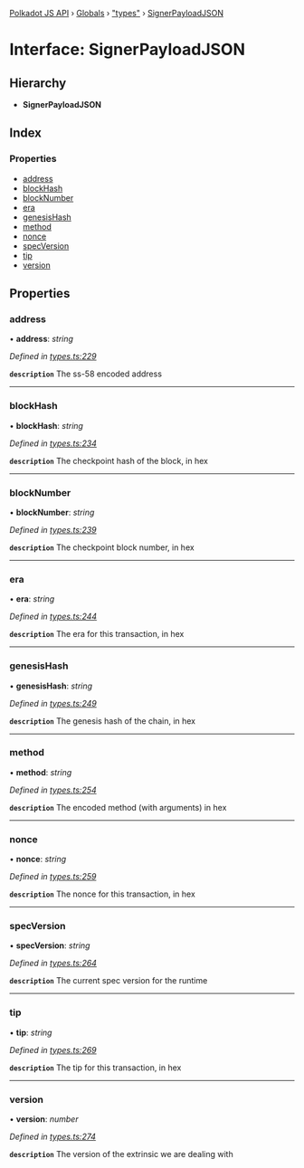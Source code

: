 [Polkadot JS API](../README.md) › [Globals](../globals.md) › ["types"](../modules/_types_.md) › [SignerPayloadJSON](_types_.signerpayloadjson.md)

# Interface: SignerPayloadJSON

## Hierarchy

* **SignerPayloadJSON**

## Index

### Properties

* [address](_types_.signerpayloadjson.md#address)
* [blockHash](_types_.signerpayloadjson.md#blockhash)
* [blockNumber](_types_.signerpayloadjson.md#blocknumber)
* [era](_types_.signerpayloadjson.md#era)
* [genesisHash](_types_.signerpayloadjson.md#genesishash)
* [method](_types_.signerpayloadjson.md#method)
* [nonce](_types_.signerpayloadjson.md#nonce)
* [specVersion](_types_.signerpayloadjson.md#specversion)
* [tip](_types_.signerpayloadjson.md#tip)
* [version](_types_.signerpayloadjson.md#version)

## Properties

###  address

• **address**: *string*

*Defined in [types.ts:229](https://github.com/polkadot-js/api/blob/cf07d4f/packages/types/src/types.ts#L229)*

**`description`** The ss-58 encoded address

___

###  blockHash

• **blockHash**: *string*

*Defined in [types.ts:234](https://github.com/polkadot-js/api/blob/cf07d4f/packages/types/src/types.ts#L234)*

**`description`** The checkpoint hash of the block, in hex

___

###  blockNumber

• **blockNumber**: *string*

*Defined in [types.ts:239](https://github.com/polkadot-js/api/blob/cf07d4f/packages/types/src/types.ts#L239)*

**`description`** The checkpoint block number, in hex

___

###  era

• **era**: *string*

*Defined in [types.ts:244](https://github.com/polkadot-js/api/blob/cf07d4f/packages/types/src/types.ts#L244)*

**`description`** The era for this transaction, in hex

___

###  genesisHash

• **genesisHash**: *string*

*Defined in [types.ts:249](https://github.com/polkadot-js/api/blob/cf07d4f/packages/types/src/types.ts#L249)*

**`description`** The genesis hash of the chain, in hex

___

###  method

• **method**: *string*

*Defined in [types.ts:254](https://github.com/polkadot-js/api/blob/cf07d4f/packages/types/src/types.ts#L254)*

**`description`** The encoded method (with arguments) in hex

___

###  nonce

• **nonce**: *string*

*Defined in [types.ts:259](https://github.com/polkadot-js/api/blob/cf07d4f/packages/types/src/types.ts#L259)*

**`description`** The nonce for this transaction, in hex

___

###  specVersion

• **specVersion**: *string*

*Defined in [types.ts:264](https://github.com/polkadot-js/api/blob/cf07d4f/packages/types/src/types.ts#L264)*

**`description`** The current spec version for  the runtime

___

###  tip

• **tip**: *string*

*Defined in [types.ts:269](https://github.com/polkadot-js/api/blob/cf07d4f/packages/types/src/types.ts#L269)*

**`description`** The tip for this transaction, in hex

___

###  version

• **version**: *number*

*Defined in [types.ts:274](https://github.com/polkadot-js/api/blob/cf07d4f/packages/types/src/types.ts#L274)*

**`description`** The version of the extrinsic we are dealing with
